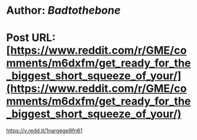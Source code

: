 # Author: _Badtothebone_
# Post URL: [https://www.reddit.com/r/GME/comments/m6dxfm/get_ready_for_the_biggest_short_squeeze_of_your/](https://www.reddit.com/r/GME/comments/m6dxfm/get_ready_for_the_biggest_short_squeeze_of_your/)


https://v.redd.it/1nargegp9fn61